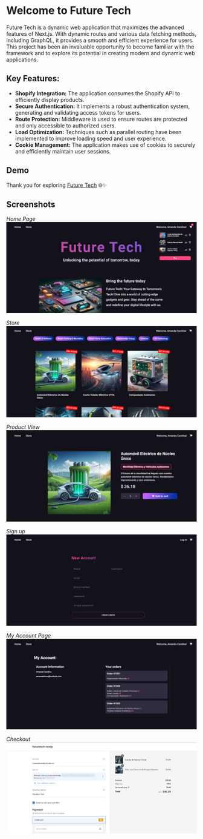 # Welcome to Future Tech

Future Tech is a dynamic web application that maximizes the advanced features of Next.js. With dynamic routes and various data fetching methods, including GraphQL, it provides a smooth and efficient experience for users. This project has been an invaluable opportunity to become familiar with the framework and to explore its potential in creating modern and dynamic web applications.

## Key Features:

-   **Shopify Integration:** The application consumes the Shopify API to efficiently display products.
-   **Secure Authentication:** It implements a robust authentication system, generating and validating access tokens for users.
-   **Route Protection:** Middleware is used to ensure routes are protected and only accessible to authorized users.
-   **Load Optimization:** Techniques such as parallel routing have been implemented to improve loading speed and user experience.
-   **Cookie Management:** The application makes use of cookies to securely and efficiently maintain user sessions.

## Demo 
Thank you for exploring [Future Tech](https://future-tech-nextjs-p4oatg5r3-amanda-limons-projects.vercel.app/) 🌐✨

## Screenshots
*Home Page*
![Home](/screenshots/home.png)

*Store*
![Store](/screenshots/store.png)

*Product View*
![Product View](/screenshots/product.png)

*Sign up*
![Sign Up](/screenshots/signup.png)

*My Account Page*
![My Account](/screenshots/my-account.png)

*Checkout*
![Home](/screenshots/checkout.png)
